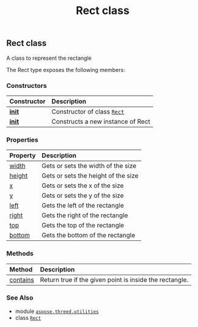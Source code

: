 ﻿---
title: Rect class
second_title: Aspose.3D for Python via .NET API References
description: 
type: docs
weight: 160
url: /python-net/aspose.threed.utilities/rect/
is_root: false
---

## Rect class

A class to represent the rectangle



The Rect type exposes the following members:

### Constructors
| Constructor | Description |
| :- | :- |
| [__init__](/3d/python-net/aspose.threed.utilities/rect/__init__/#int-int-int-int) | Constructor of class [`Rect`](/3d/python-net/aspose.threed.utilities/rect) |
| [__init__](/3d/python-net/aspose.threed.utilities/rect/__init__/#) | Constructs a new instance of Rect |


### Properties
| Property | Description |
| :- | :- |
| [width](/3d/python-net/aspose.threed.utilities/rect/width) | Gets or sets the width of the size |
| [height](/3d/python-net/aspose.threed.utilities/rect/height) | Gets or sets the height of the size |
| [x](/3d/python-net/aspose.threed.utilities/rect/x) | Gets or sets the x of the size |
| [y](/3d/python-net/aspose.threed.utilities/rect/y) | Gets or sets the y of the size |
| [left](/3d/python-net/aspose.threed.utilities/rect/left) | Gets the left of the rectangle |
| [right](/3d/python-net/aspose.threed.utilities/rect/right) | Gets the right of the rectangle |
| [top](/3d/python-net/aspose.threed.utilities/rect/top) | Gets the top of the rectangle |
| [bottom](/3d/python-net/aspose.threed.utilities/rect/bottom) | Gets the bottom of the rectangle |


### Methods
| Method | Description |
| :- | :- |
| [contains](/3d/python-net/aspose.threed.utilities/rect/contains/#int-int) | Return true if the given point is inside the rectangle. |



### See Also
* module [`aspose.threed.utilities`](..)
* class [`Rect`](/3d/python-net/aspose.threed.utilities/rect)
